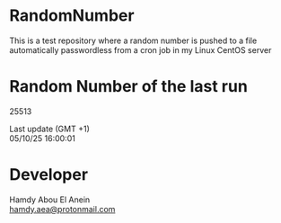 # RandomNumber    
This is a test repository where a random number is pushed to a file automatically passwordless from a cron job in my Linux CentOS server    
# Random Number of the last run   
25513
      
Last update (GMT +1)    
05/10/25 16:00:01
# Developer    
Hamdy Abou El Anein   
hamdy.aea@protonmail.com
